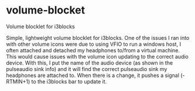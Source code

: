 # volume-blocket
Volume blocklet for i3blocks

Simple, lightweight volume blocklet for i3blocks. One of the issues I ran into with other volume icons were due to using VFIO to run a windows host, I often attached and detached my headphones to/from a virtual machine. This would cause issues with the volume icon updating to the correct audio device. With this, I put the name of the audio device (as shown in the pulseaudio sink info) and it will find the correct pulseaudio sink my headphones are attached to. When there is a change, it pushes a signal (-RTMIN+1) to the i3blocks bar to update it.
